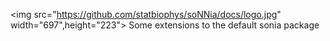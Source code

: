 <img src="https://github.com/statbiophys/soNNia/docs/logo.jpg" width="697",height="223">
Some extensions to the default sonia package
